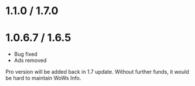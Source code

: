 # 1.1.0 / 1.7.0

# 1.0.6.7 / 1.6.5
- Bug fixed
- Ads removed

Pro version will be added back in 1.7 update. 
Without further funds, it would be hard to maintain WoWs Info.
